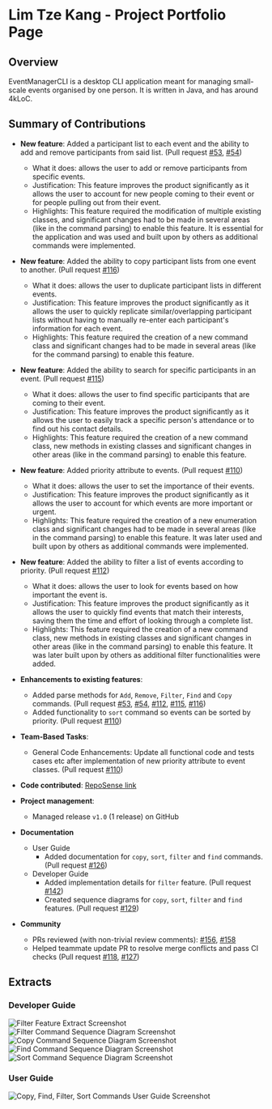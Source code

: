 
# Lim Tze Kang - Project Portfolio Page

## Overview
EventManagerCLI is a desktop CLI application meant for managing small-scale events organised by one person. It is written in Java, and has around 4kLoC.

## Summary of Contributions
* **New feature**: Added a participant list to each event and the ability to add and remove participants from said list. (Pull request [#53](https://github.com/AY2425S1-CS2113-W13-3/tp/pull/53), [#54](https://github.com/AY2425S1-CS2113-W13-3/tp/pull/54))
  * What it does: allows the user to add or remove participants from specific events.
  * Justification: This feature improves the product significantly as it allows the user to account for new people coming to their event or for people pulling out from their event.
  * Highlights: This feature required the modification of multiple existing classes, and significant changes had to be made in several areas (like in the command parsing) to enable this feature. It is essential for the application and was used and built upon by others as additional commands were implemented.


* **New feature**: Added the ability to copy participant lists from one event to another. (Pull request [#116](https://github.com/AY2425S1-CS2113-W13-3/tp/pull/116))
  * What it does: allows the user to duplicate participant lists in different events.
  * Justification: This feature improves the product significantly as it allows the user to quickly replicate similar/overlapping participant lists without having to manually re-enter each participant's information for each event.
  * Highlights: This feature required the creation of a new command class and significant changes had to be made in several areas (like for the command parsing) to enable this feature.


* **New feature**: Added the ability to search for specific participants in an event. (Pull request [#115](https://github.com/AY2425S1-CS2113-W13-3/tp/pull/115))
  * What it does: allows the user to find specific participants that are coming to their event.
  * Justification: This feature improves the product significantly as it allows the user to easily track a specific person's attendance or to find out his contact details.
  * Highlights: This feature required the creation of a new command class, new methods in existing classes and significant changes in other areas (like in the command parsing) to enable this feature.

<div style="page-break-after: always;"></div>

* **New feature**: Added priority attribute to events. (Pull request [#110](https://github.com/AY2425S1-CS2113-W13-3/tp/pull/110))
  * What it does: allows the user to set the importance of their events.
  * Justification: This feature improves the product significantly as it allows the user to account for which events are more important or urgent.
  * Highlights: This feature required the creation of a new enumeration class and significant changes had to be made in several areas (like in the command parsing) to enable this feature. It was later used and built upon by others as additional commands were implemented.


* **New feature**: Added the ability to filter a list of events according to priority. (Pull request [#112](https://github.com/AY2425S1-CS2113-W13-3/tp/pull/112))
  * What it does: allows the user to look for events based on how important the event is.
  * Justification: This feature improves the product significantly as it allows the user to quickly find events that match their interests, saving them the time and effort of looking through a complete list.
  * Highlights: This feature required the creation of a new command class, new methods in existing classes and significant changes in other areas (like in the command parsing) to enable this feature. It was later built upon by others as additional filter functionalities were added.


* **Enhancements to existing features**:
  * Added parse methods for `Add`, `Remove`, `Filter`, `Find` and `Copy` commands.  (Pull request [#53](https://github.com/AY2425S1-CS2113-W13-3/tp/pull/53), [#54](https://github.com/AY2425S1-CS2113-W13-3/tp/pull/54), [#112](https://github.com/AY2425S1-CS2113-W13-3/tp/pull/112), [#115](https://github.com/AY2425S1-CS2113-W13-3/tp/pull/115), [#116](https://github.com/AY2425S1-CS2113-W13-3/tp/pull/116))
  * Added functionality to `sort` command so events can be sorted by priority. (Pull request [#110](https://github.com/AY2425S1-CS2113-W13-3/tp/pull/110))


* **Team-Based Tasks**:
  * General Code Enhancements: Update all functional code and tests cases etc after implementation of new priority attribute to event classes. (Pull request [#110](https://github.com/AY2425S1-CS2113-W13-3/tp/pull/110))


* **Code contributed**: [RepoSense link](https://nus-cs2113-ay2425s1.github.io/tp-dashboard/?search=LTK&sort=groupTitle&sortWithin=title&timeframe=commit&mergegroup=&groupSelect=groupByRepos&breakdown=true&checkedFileTypes=docs~functional-code~test-code~other&since=2024-09-20&tabOpen=true&tabType=authorship&tabAuthor=LTK-1606&tabRepo=AY2425S1-CS2113-W13-3%2Ftp%5Bmaster%5D&authorshipIsMergeGroup=false&authorshipFileTypes=docs~functional-code~test-code&authorshipIsBinaryFileTypeChecked=false&authorshipIsIgnoredFilesChecked=false)


* **Project management**:
  * Managed release `v1.0` (1 release) on GitHub


* **Documentation**
  * User Guide
    * Added documentation for `copy`, `sort`, `filter` and `find` commands. (Pull request [#126](https://github.com/AY2425S1-CS2113-W13-3/tp/pull/126))
  * Developer Guide
    * Added implementation details for `filter` feature. (Pull request [#142](https://github.com/AY2425S1-CS2113-W13-3/tp/pull/142))
    * Created sequence diagrams for `copy`, `sort`, `filter` and `find` features. (Pull request [#129](https://github.com/AY2425S1-CS2113-W13-3/tp/pull/129))
 
     
* **Community**
  * PRs reviewed (with non-trivial review comments): [#156](https://github.com/AY2425S1-CS2113-W13-3/tp/pull/156), [#158](https://github.com/AY2425S1-CS2113-W13-3/tp/pull/158)
  * Helped teammate update PR to resolve merge conflicts and pass CI checks (Pull request [#118](https://github.com/AY2425S1-CS2113-W13-3/tp/pull/118), [#127](https://github.com/AY2425S1-CS2113-W13-3/tp/pull/127))

<div style="page-break-after: always;"></div>

## Extracts

### Developer Guide
<img src="screenshots/FilterFeatureScreenshot.png" alt="Filter Feature Extract Screenshot">
<img src="screenshots/FilterSequenceScreenshot.png" alt="Filter Command Sequence Diagram Screenshot">
<img src="screenshots/CopySequenceScreenshot.png" alt="Copy Command Sequence Diagram Screenshot">
<img src="screenshots/FindSequenceScreenshot.png" alt="Find Command Sequence Diagram Screenshot">
<img src="screenshots/SortSequenceScreenshot.png" alt="Sort Command Sequence Diagram Screenshot">

<div style="page-break-after: always;"></div>

### User Guide
<img src="screenshots/TKUserGuideScreenshot.png" alt="Copy, Find, Filter, Sort Commands User Guide Screenshot">
